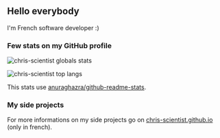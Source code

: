 
## Hello everybody

I'm French software developer :)

### Few stats on my GitHub profile

![chris-scientist globals stats](https://github-stats-hosted-by-chris-scientist.vercel.app/api?username=chris-scientist&show_icons=true&theme=dark)

![chris-scientist top langs](https://github-stats-hosted-by-chris-scientist.vercel.app/api/top-langs/?username=chris-scientist&layout=compact&hide=html,javascript&theme=dark)

This stats use [anuraghazra/github-readme-stats](https://github.com/anuraghazra/github-readme-stats).

### My side projects

For more informations on my side projects go on [chris-scientist.github.io](https://chris-scientist.github.io) (only in french).
